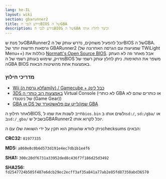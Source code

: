 ```yaml
---
lang: he-IL
layout: wiki
section: gbarunner2
title: מידע לגבי הBIOS של הGBA
description: מידע לגבי הBIOS של הGBA וכיצד לחלץ אותו
---
```


על מנת שGBARunner2 יוכל להפעיל משחקים, נדרש עותק של הBIOS של הGBA. גרסאות חדשות יותר של GBARunner2 (שמגיעות עם הגרסה האחרונה של TWiLight Menu++) כוללות את [Normatt's Open Source BIOS](https://github.com/Normmatt/gba_bios). אבל מאחר וזה לא העתק מדויק, שימוש בעותק רשמי של הBIOS משפר את התאימות. ניתן לחלץ עותק רשמי של הGBA BIOS באמצעות אחת מהשיטות הבאות.

### מדריכי חילוץ

- [Wii (לא גרסת הfamily&rlm;) / Gamecube + כבל לינק](https://github.com/FIX94/gba-link-cable-dumper)
- [3DS באמצעות רוב כותרי ה](https://glazedbelmont.github.io/gbabiosdump/#virtual-console-title-from-a-3ds) Virtual Console (לא כותרי GBA או כותרים שהם לא של נינטנדו (Game Gear))
- [GBA או DS שמן/לייט עם פלאשקארד של GBA](https://glazedbelmont.github.io/gbabiosdump/#gameboy-advance-sp-micro-ds-ds-lite)

לאחר חילוץ הBIOS, חייב לשנות את שמו ל`bios.bin` ולשים אותו ב`sd:/`, `sd:/gba/` או ב`sd:/_gba/` בשביל שGBARunner2 יוכל לקרוא אותו.

ניתן לוודא שהעותק הוא תקין על ידי השוואה שלו עם הchecksums הבאים:

**CRC32:** `81977335`

**MD5:** `a860e8c0b6d573d191e4ec7db1b1e4f6`

**SHA1:** `300c20df6731a33952ded8c436f7f186d25d3492`

**SHA256:** `fd2547724b505f487e6dcb29ec2ecff3af35a841a77ab2e85fd87350abd36570`
